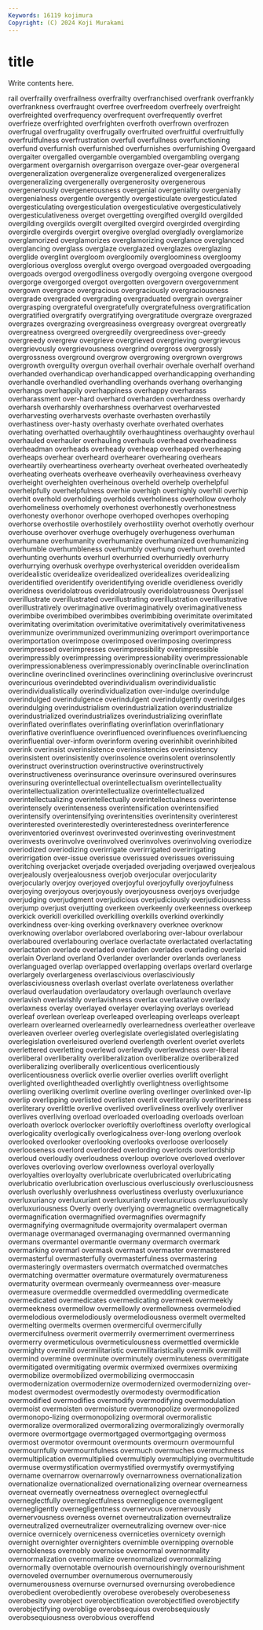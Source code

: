 ```yaml
---
Keywords: 16119 kojimura
Copyright: (C) 2024 Koji Murakami
---
```


# title

Write contents here.



rail overfrailly overfrailness overfrailty overfranchised overfrank
overfrankly overfrankness overfraught overfree overfreedom overfreely overfreight overfreighted overfrequency overfrequent
overfrequently overfret overfrieze overfrighted overfrighten overfroth overfrown overfrozen overfrugal overfrugality
overfrugally overfruited overfruitful overfruitfully overfruitfulness overfrustration overfull overfullness overfunctioning overfund
overfurnish overfurnished overfurnishes overfurnishing Overgaard overgaiter overgalled overgamble overgambled overgambling
overgang overgarment overgarnish overgarrison overgaze over-gear overgeneral overgeneralization overgeneralize overgeneralized
overgeneralizes overgeneralizing overgenerally overgenerosity overgenerous overgenerously overgenerousness overgenial overgeniality overgenially
overgenialness overgentle overgently overgesticulate overgesticulated overgesticulating overgesticulation overgesticulative overgesticulatively overgesticulativeness
overget overgetting overgifted overgild overgilded overgilding overgilds overgilt overgilted overgird
overgirded overgirding overgirdle overgirds overgirt overgive overglad overgladly overglamorize overglamorized
overglamorizes overglamorizing overglance overglanced overglancing overglass overglaze overglazed overglazes overglazing
overglide overglint overgloom overgloomily overgloominess overgloomy overglorious overgloss overglut overgo
overgoad overgoaded overgoading overgoads overgod overgodliness overgodly overgoing overgone overgood
overgorge overgorged overgot overgotten overgovern overgovernment overgown overgrace overgracious overgraciously
overgraciousness overgrade overgraded overgrading overgraduated overgrain overgrainer overgrasping overgrateful overgratefully
overgratefulness overgratification overgratified overgratify overgratifying overgratitude overgraze overgrazed overgrazes overgrazing
overgreasiness overgreasy overgreat overgreatly overgreatness overgreed overgreedily overgreediness over-greedy overgreedy
overgrew overgrieve overgrieved overgrieving overgrievous overgrievously overgrievousness overgrind overgross overgrossly
overgrossness overground overgrow overgrowing overgrown overgrows overgrowth overguilty overgun overhail
overhair overhale overhalf overhand overhanded overhandicap overhandicapped overhandicapping overhanding overhandle
overhandled overhandling overhands overhang overhanging overhangs overhappily overhappiness overhappy overharass
overharassment over-hard overhard overharden overhardness overhardy overharsh overharshly overharshness overharvest
overharvested overharvesting overharvests overhaste overhasten overhastily overhastiness over-hasty overhasty overhate
overhated overhates overhating overhatted overhaughtily overhaughtiness overhaughty overhaul overhauled overhauler
overhauling overhauls overhead overheadiness overheadman overheads overheady overheap overheaped overheaping
overheaps overhear overheard overhearer overhearing overhears overheartily overheartiness overhearty overheat
overheated overheatedly overheating overheats overheave overheavily overheaviness overheavy overheight overheighten
overheinous overheld overhelp overhelpful overhelpfully overhelpfulness overhie overhigh overhighly overhill
overhip overhit overhold overholding overholds overholiness overhollow overholy overhomeliness overhomely
overhonest overhonestly overhonestness overhonesty overhonor overhope overhoped overhopes overhoping overhorse
overhostile overhostilely overhostility overhot overhotly overhour overhouse overhover overhuge overhugely
overhugeness overhuman overhumane overhumanity overhumanize overhumanized overhumanizing overhumble overhumbleness overhumbly
overhung overhunt overhunted overhunting overhunts overhurl overhurried overhurriedly overhurry overhurrying
overhusk overhype overhysterical overidden overidealism overidealistic overidealize overidealized overidealizes overidealizing
overidentified overidentify overidentifying overidle overidleness overidly overidness overidolatrous overidolatrously overidolatrousness
Overijssel overillustrate overillustrated overillustrating overillustration overillustrative overillustratively overimaginative overimaginatively overimaginativeness
overimbibe overimbibed overimbibes overimbibing overimitate overimitated overimitating overimitation overimitative overimitatively
overimitativeness overimmunize overimmunized overimmunizing overimport overimportance overimportation overimpose overimposed overimposing
overimpress overimpressed overimpresses overimpressibility overimpressible overimpressibly overimpressing overimpressionability overimpressionable overimpressionableness
overimpressionably overinclinable overinclination overincline overinclined overinclines overinclining overinclusive overincrust overincurious
overindebted overindividualism overindividualistic overindividualistically overindividualization over-indulge overindulge overindulged overindulgence overindulgent
overindulgently overindulges overindulging overindustrialism overindustrialization overindustrialize overindustrialized overindustrializes overindustrializing overinflate
overinflated overinflates overinflating overinflation overinflationary overinflative overinfluence overinfluenced overinfluences overinfluencing
overinfluential over-inform overinform overing overinhibit overinhibited overink overinsist overinsistence overinsistencies
overinsistency overinsistent overinsistently overinsolence overinsolent overinsolently overinstruct overinstruction overinstructive overinstructively
overinstructiveness overinsurance overinsure overinsured overinsures overinsuring overintellectual overintellectualism overintellectuality overintellectualization
overintellectualize overintellectualized overintellectualizing overintellectually overintellectualness overintense overintensely overintenseness overintensification overintensified
overintensify overintensifying overintensities overintensity overinterest overinterested overinterestedly overinterestedness overinterference overinventoried
overinvest overinvested overinvesting overinvestment overinvests overinvolve overinvolved overinvolves overinvolving overiodize
overiodized overiodizing overirrigate overirrigated overirrigating overirrigation over-issue overissue overissued overissues
overissuing overitching overjacket overjade overjaded overjading overjawed overjealous overjealously overjealousness
overjob overjocular overjocularity overjocularly overjoy overjoyed overjoyful overjoyfully overjoyfulness overjoying
overjoyous overjoyously overjoyousness overjoys overjudge overjudging overjudgment overjudicious overjudiciously overjudiciousness
overjump overjust overjutting overkeen overkeenly overkeenness overkeep overkick overkill overkilled
overkilling overkills overkind overkindly overkindness over-king overking overknavery overknee overknow
overknowing overlabor overlabored overlaboring over-labour overlabour overlaboured overlabouring overlace overlactate
overlactated overlactating overlactation overlade overladed overladen overlades overlading overlaid overlain
Overland overland Overlander overlander overlands overlaness overlanguaged overlap overlapped overlapping
overlaps overlard overlarge overlargely overlargeness overlascivious overlasciviously overlasciviousness overlash overlast
overlate overlateness overlather overlaud overlaudation overlaudatory overlaugh overlaunch overlave overlavish
overlavishly overlavishness overlax overlaxative overlaxly overlaxness overlay overlayed overlayer overlaying
overlays overlead overleaf overlean overleap overleaped overleaping overleaps overleapt overlearn
overlearned overlearnedly overlearnedness overleather overleave overleaven overleer overleg overlegislate overlegislated
overlegislating overlegislation overleisured overlend overlength overlent overlet overlets overlettered overletting
overlewd overlewdly overlewdness over-liberal overliberal overliberality overliberalization overliberalize overliberalized overliberalizing
overliberally overlicentious overlicentiously overlicentiousness overlick overlie overlier overlies overlift overlight
overlighted overlightheaded overlightly overlightness overlightsome overliing overliking overlimit overline overling
overlinger overlinked over-lip overlip overlipping overlisted overlisten overlit overliterarily overliterariness
overliterary overlittle overlive overlived overliveliness overlively overliver overlives overliving overload
overloaded overloading overloads overloan overloath overlock overlocker overloftily overloftiness overlofty
overlogical overlogicality overlogically overlogicalness over-long overlong overlook overlooked overlooker overlooking
overlooks overloose overloosely overlooseness overlord overlorded overlording overlords overlordship overloud
overloudly overloudness overloup overlove overloved overlover overloves overloving overlow overlowness
overloyal overloyally overloyalties overloyalty overlubricate overlubricated overlubricating overlubricatio overlubrication overluscious
overlusciously overlusciousness overlush overlushly overlushness overlustiness overlusty overluxuriance overluxuriancy overluxuriant
overluxuriantly overluxurious overluxuriously overluxuriousness Overly overly overlying overmagnetic overmagnetically overmagnification
overmagnified overmagnifies overmagnify overmagnifying overmagnitude overmajority overmalapert overman overmanage overmanaged
overmanaging overmanned overmanning overmans overmantel overmantle overmany overmarch overmark overmarking
overmarl overmask overmast overmaster overmastered overmasterful overmasterfully overmasterfulness overmastering overmasteringly
overmasters overmatch overmatched overmatches overmatching overmatter overmature overmaturely overmatureness overmaturity
overmean overmeanly overmeanness over-measure overmeasure overmeddle overmeddled overmeddling overmedicate overmedicated
overmedicates overmedicating overmeek overmeekly overmeekness overmellow overmellowly overmellowness overmelodied overmelodious
overmelodiously overmelodiousness overmelt overmelted overmelting overmelts overmen overmerciful overmercifully overmercifulness
overmerit overmerrily overmerriment overmerriness overmerry overmeticulous overmeticulousness overmettled overmickle overmighty
overmild overmilitaristic overmilitaristically overmilk overmill overmind overmine overminute overminutely overminuteness
overmitigate overmitigated overmitigating overmix overmixed overmixes overmixing overmobilize overmobilized overmobilizing
overmoccasin overmodernization overmodernize overmodernized overmodernizing over-modest overmodest overmodestly overmodesty overmodification
overmodified overmodifies overmodify overmodifying overmodulation overmoist overmoisten overmoisture overmonopolize overmonopolized
overmonopo-lizing overmonopolizing overmoral overmoralistic overmoralize overmoralized overmoralizing overmoralizingly overmorally overmore
overmortgage overmortgaged overmortgaging overmoss overmost overmotor overmount overmounts overmourn overmournful
overmournfully overmournfulness overmuch overmuches overmuchness overmultiplication overmultiplied overmultiply overmultiplying overmultitude
overmuse overmystification overmystified overmystify overmystifying overname overnarrow overnarrowly overnarrowness overnationalization
overnationalize overnationalized overnationalizing overnear overnearness overneat overneatly overneatness overneglect overneglectful
overneglectfully overneglectfulness overnegligence overnegligent overnegligently overnegligentness overnervous overnervously overnervousness overness
overnet overneutralization overneutralize overneutralized overneutralizer overneutralizing overnew over-nice overnice overnicely
overniceness overniceties overnicety overnigh overnight overnighter overnighters overnimble overnipping overnoble
overnobleness overnobly overnoise overnormal overnormality overnormalization overnormalize overnormalized overnormalizing overnormally
overnotable overnourish overnourishingly overnourishment overnoveled overnumber overnumerous overnumerously overnumerousness overnurse
overnursed overnursing overobedience overobedient overobediently overobese overobesely overobeseness overobesity overobject
overobjectification overobjectified overobjectify overobjectifying overoblige overobsequious overobsequiously overobsequiousness overobvious overoffend
